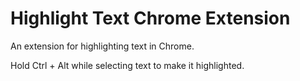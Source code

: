 Highlight Text Chrome Extension
===============================

An extension for highlighting text in Chrome.

Hold Ctrl + Alt while selecting text to make it highlighted.
